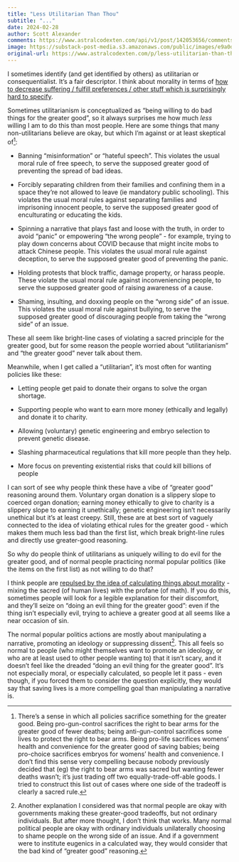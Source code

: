 ```yaml
---
title: "Less Utilitarian Than Thou"
subtitle: "..."
date: 2024-02-28
author: Scott Alexander
comments: https://www.astralcodexten.com/api/v1/post/142053656/comments?&all_comments=true
image: https://substack-post-media.s3.amazonaws.com/public/images/e9a0de27-de7c-436b-857a-7c21fc0f6a30_300x168.jpeg
original-url: https://www.astralcodexten.com/p/less-utilitarian-than-thou
---
```

I sometimes identify (and get identified by others) as utilitarian or consequentialist. It’s a fair descriptor. I think about morality in terms of [how to decrease suffering / fulfill preferences / other stuff which is surprisingly hard to specify](https://academic.oup.com/book/564/chapter-abstract/135299483?redirectedFrom=fulltext&login=false).

Sometimes utilitarianism is conceptualized as “being willing to do bad things for the greater good”, so it always surprises me how much _less_ willing I am to do this than most people. Here are some things that many non-utilitarians believe are okay, but which I’m against or at least skeptical of[^1]:

  * Banning “misinformation” or “hateful speech”. This violates the usual moral rule of free speech, to serve the supposed greater good of preventing the spread of bad ideas.

  * Forcibly separating children from their families and confining them in a space they’re not allowed to leave (ie mandatory public schooling). This violates the usual moral rules against separating families and imprisoning innocent people, to serve the supposed greater good of enculturating or educating the kids.

  * Spinning a narrative that plays fast and loose with the truth, in order to avoid “panic” or empowering “the wrong people” - for example, trying to play down concerns about COVID because that might incite mobs to attack Chinese people. This violates the usual moral rule against deception, to serve the supposed greater good of preventing the panic.

  * Holding protests that block traffic, damage property, or harass people. These violate the usual moral rule against inconveniencing people, to serve the supposed greater good of raising awareness of a cause.

  * Shaming, insulting, and doxxing people on the “wrong side” of an issue. This violates the usual moral rule against bullying, to serve the supposed greater good of discouraging people from taking the “wrong side” of an issue.




These all seem like bright-line cases of violating a sacred principle for the greater good, but for some reason the people worried about “utilitarianism” and “the greater good” never talk about them.

Meanwhile, when I get called a “utilitarian”, it’s most often for wanting policies like these:

  * Letting people get paid to donate their organs to solve the organ shortage.

  * Supporting people who want to earn more money (ethically and legally) and donate it to charity.

  * Allowing (voluntary) genetic engineering and embryo selection to prevent genetic disease.

  * Slashing pharmaceutical regulations that kill more people than they help.

  * More focus on preventing existential risks that could kill billions of people




I can sort of see why people think these have a vibe of “greater good” reasoning around them. Voluntary organ donation is a slippery slope to coerced organ donation; earning money ethically to give to charity is a slippery slope to earning it unethically; genetic engineering isn’t necessarily unethical but it’s at least creepy. Still, these are at best sort of vaguely connected to the idea of violating ethical rules for the greater good - which makes them much less bad than the first list, which break bright-line rules and directly use greater-good reasoning.

So why do people think of utilitarians as uniquely willing to do evil for the greater good, and of normal people practicing normal popular politics (like the items on the first list) as not willing to do that?

I think people are [repulsed by the idea of calculating things about morality](https://doi.org/10.1016/S1364-6613\(03\)00135-9) \- mixing the sacred (of human lives) with the profane (of math). If you do this, sometimes people will look for a legible explanation for their discomfort, and they’ll seize on “doing an evil thing for the greater good”: even if the thing isn’t especially evil, trying to achieve a greater good at all seems like a near occasion of sin.

The normal popular politics actions are mostly about manipulating a narrative, promoting an ideology or suppressing dissent[^2]. This all feels so normal to people (who might themselves want to promote an ideology, or who are at least used to other people wanting to) that it isn’t scary, and it doesn’t feel like the dreaded “doing an evil thing for the greater good”. It’s not especially moral, or especially calculated, so people let it pass - even though, if you forced them to consider the question explicitly, they would say that saving lives is a more compelling goal than manipulating a narrative is.

[^1]: There’s a sense in which all policies sacrifice something for the greater good. Being pro-gun-control sacrifices the right to bear arms for the greater good of fewer deaths; being anti-gun-control sacrifices some lives to protect the right to bear arms. Being pro-life sacrifices womens’ health and convenience for the greater good of saving babies; being pro-choice sacrifices embryos for womens’ health and convenience. I don’t find this sense very compelling because nobody previously decided that (eg) the right to bear arms was sacred but wanting fewer deaths wasn’t; it’s just trading off two equally-trade-off-able goods. I tried to construct this list out of cases where one side of the tradeoff is clearly a sacred rule.

[^2]: Another explanation I considered was that normal people are okay with governments making these greater-good tradeoffs, but not ordinary individuals. But after more thought, I don’t think that works. Many normal political people are okay with ordinary individuals unilaterally choosing to shame people on the wrong side of an issue. And if a government were to institute eugenics in a calculated way, they would consider that the bad kind of “greater good” reasoning.
